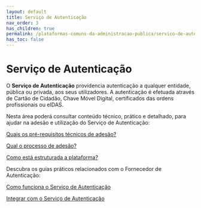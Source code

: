 ```yaml
---
layout: default
title: Serviço de Autenticação
nav_order: 3
has_children: true
permalink: /plataformas-comuns-da-administracao-publica/servico-de-autenticacao
has_toc: false
---
```




# Serviço de Autenticação

O **Serviço de Autenticação** providencia autenticação a qualquer entidade, pública ou privada, aos seus utilizadores. A autenticação é efetuada através de Cartão de Cidadão, Chave Móvel Digital, certificados das ordens profissionais ou eIDAS.

Nesta área poderá consultar conteúdo técnico, prático e detalhado, para ajudar na adesão e utilização do Serviço de Autenticação:

<a href="/plataformas-comuns-da-administracao-publica/servico-de-autenticacao/quais-os-pre-requisitos-tecnicos-de-adesao.html">Quais os pré-requisitos técnicos de adesão?</a><br>




<a href="../../plataformas-comuns-da-administracao-publica/servico-de-autenticacao/qual-o-processo-de-adesao">Qual o processo de adesão?</a><br>

<a href="../../plataformas-comuns-da-administracao-publica/servico-de-autenticacao/como-esta-estruturada-a-plataforma">Como está estruturada a plataforma?</a><br>

Descubra os guias práticos relacionados com o Fornecedor de Autenticação:

<a href="../../guias-praticos/como-funciona-o-servico-de-autenticacao/">Como funciona o Serviço de Autenticação</a><br>

<a href="../../guias-praticos/integrar-com-o-servico-de-autenticao/">Integrar com o Serviço de Autenticação</a>


